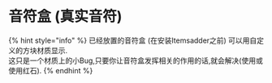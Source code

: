 # 音符盒 \(真实音符\)

{% hint style="info" %}
已经放置的音符盒 \(在安装Itemsadder之前\) 可以用自定义的方块材质显示.  
这只是一个材质上的小Bug,只要你让音符盒发挥相关的作用的话,就会解决\(使用或使用红石\).
{% endhint %}

